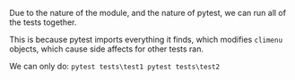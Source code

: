 Due to the nature of the module, and the nature of pytest, we can run all of
the tests together.

This is because pytest imports everything it finds, which modifies `climenu`
objects, which cause side affects for other tests ran.

We can only do:
    ```
    pytest tests\test1
    pytest tests\test2
    ```